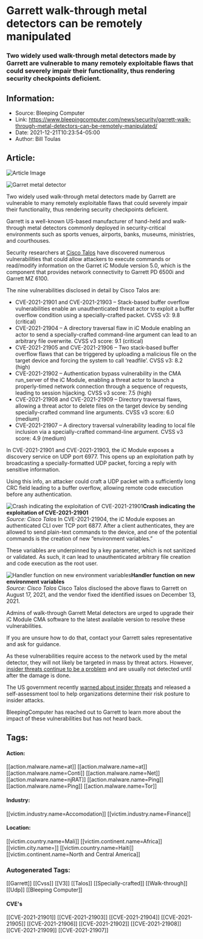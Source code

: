 # Garrett walk-through metal detectors can be remotely manipulated
### Two widely used walk-through metal detectors made by Garrett are vulnerable to many remotely exploitable flaws that could severely impair their functionality, thus rendering security checkpoints deficient.

## Information:
+ Source: Bleeping Computer
+ Link: https://www.bleepingcomputer.com/news/security/garrett-walk-through-metal-detectors-can-be-remotely-manipulated/
+ Date: 2021-12-21T10:23:54-05:00
+ Author: Bill Toulas


## Article:
![Article Image](https://www.bleepstatic.com/content/hl-images/2021/12/21/garret-metal-detectors.jpg)

![Garret metal detector](https://www.bleepstatic.com/content/hl-images/2021/12/21/garret-metal-detectors.jpg)


Two widely used walk-through metal detectors made by Garrett are vulnerable to many remotely exploitable flaws that could severely impair their functionality, thus rendering security checkpoints deficient.


Garrett is a well-known US-based manufacturer of hand-held and walk-through metal detectors commonly deployed in security-critical environments such as sports venues, airports, banks, museums, ministries, and courthouses. 


Security researchers at [Cisco Talos](https://blog.talosintelligence.com/2021/12/vuln-spotlight-garrett-metal-detector.html) have discovered numerous vulnerabilities that could allow attackers to execute commands or read/modify information on the Garret iC Module version 5.0, which is the component that provides network connectivity to Garrett PD 6500i and Garrett MZ 6100.


The nine vulnerabilities disclosed in detail by Cisco Talos are:


* CVE-2021-21901 and CVE-2021-21903 – Stack-based buffer overflow vulnerabilities enable an unauthenticated threat actor to exploit a buffer overflow condition using a specially-crafted packet. CVSS v3: 9.8 (critical)
* CVE-2021-21904 – A directory traversal flaw in iC Module enabling an actor to send a specially-crafted command-line argument can lead to an arbitrary file overwrite. CVSS v3 score: 9.1 (critical)
* CVE-2021-21905 and CVE-2021-21906 – Two stack-based buffer overflow flaws that can be triggered by uploading a malicious file on the target device and forcing the system to call ‘readfile’. CVSS v3: 8.2 (high)
* CVE-2021-21902 – Authentication bypass vulnerability in the CMA run\_server of the iC Module, enabling a threat actor to launch a properly-timed network connection through a sequence of requests, leading to session hijacking. CVSS v3 score: 7.5 (high)
* CVE-2021-21908 and CVE-2021-21909 – Directory traversal flaws, allowing a threat actor to delete files on the target device by sending specially-crafted command line arguments. CVSS v3 score: 6.0 (medium)
* CVE-2021-21907 – A directory traversal vulnerability leading to local file inclusion via a specially-crafted command-line argument. CVSS v3 score: 4.9 (medium)

In CVE-2021-21901 and CVE-2021-21903, the iC Module exposes a discovery service on UDP port 6977. This opens up an exploitation path by broadcasting a specially-formatted UDP packet, forcing a reply with sensitive information.


Using this info, an attacker could craft a UDP packet with a sufficiently long CRC field leading to a buffer overflow, allowing remote code execution before any authentication.



![Crash indicating the exploitation of CVE-2021-21901](https://www.bleepstatic.com/images/news/u/1220909/Code%20and%20Details/buffer_overflow.jpg)**Crash indicating the exploitation of CVE-2021-21901**  
*Source: Cisco Talos*
In CVE-2021-21904, the iC Module exposes an authenticated CLI over TCP port 6877. After a client authenticates, they are allowed to send plain-text commands to the device, and one of the potential commands is the creation of new “environment variables.”


These variables are underpinned by a key parameter, which is not sanitized or validated. As such, it can lead to unauthenticated arbitrary file creation and code execution as the root user.



![Handler function on new environment variables](https://www.bleepstatic.com/images/news/u/1220909/Code%20and%20Details/details.jpg)**Handler function on new environment variables**  
*Source: Cisco Talos*
Cisco Talos disclosed the above flaws to Garrett on August 17, 2021, and the vendor fixed the identified issues on December 13, 2021.


Admins of walk-through Garrett Metal detectors are urged to upgrade their iC Module CMA software to the latest available version to resolve these vulnerabilities.


If you are unsure how to do that, contact your Garrett sales representative and ask for guidance.


As these vulnerabilities require access to the network used by the metal detector, they will not likely be targeted in mass by threat actors. However, [insider threats continue to be a problem](https://www.bleepingcomputer.com/news/security/former-ubiquiti-dev-charged-for-trying-to-extort-his-employer/) and are usually not detected until after the damage is done.


The US government recently [warned about insider threats](https://www.bleepingcomputer.com/news/security/cisa-releases-tool-to-help-orgs-fend-off-insider-threat-risks/) and released a self-assessment tool to help organizations determine their risk posture to insider attacks.


BleepingComputer has reached out to Garrett to learn more about the impact of these vulnerabilities but has not heard back.





## Tags:

#### Action:
[[action.malware.name=at]] [[action.malware.name=at]] [[action.malware.name=Conti]] [[action.malware.name=Net]] [[action.malware.name=njRAT]] [[action.malware.name=Ping]] [[action.malware.name=Ping]] [[action.malware.name=Tor]]

#### Industry:
[[victim.industry.name=Accomodation]] [[victim.industry.name=Finance]]

#### Location:
[[victim.country.name=Mali]] [[victim.continent.name=Africa]] [[victim.city.name=]] [[victim.country.name=Haiti]] [[victim.continent.name=North and Central America]]

### Autogenerated Tags:
[[Garrett]] [[Cvss]] [[V3]] [[Talos]] [[Specially-crafted]] [[Walk-through]] [[Udp]] [[Bleeping Computer]]
#### CVE's
[[CVE-2021-21901]] [[CVE-2021-21903]] [[CVE-2021-21904]] [[CVE-2021-21905]] [[CVE-2021-21906]] [[CVE-2021-21902]] [[CVE-2021-21908]] [[CVE-2021-21909]] [[CVE-2021-21907]]

